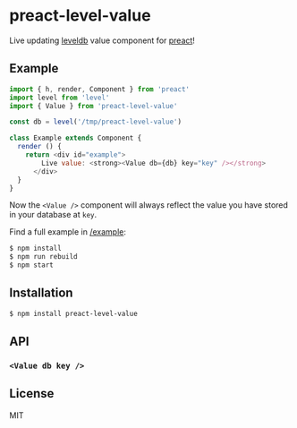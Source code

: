 # preact-level-value

Live updating [leveldb](https://leveldb.org) value component for [preact](https://preactjs.com/)!

## Example

```js
import { h, render, Component } from 'preact'
import level from 'level'
import { Value } from 'preact-level-value'

const db = level('/tmp/preact-level-value')

class Example extends Component {
  render () {
    return <div id="example">
        Live value: <strong><Value db={db} key="key" /></strong>
      </div>
  }
}
```

Now the `<Value />` component will always reflect the value you have stored in your database at `key`.

Find a full example in [/example](/tree/master/example):

```bash
$ npm install
$ npm run rebuild
$ npm start
```

## Installation

```bash
$ npm install preact-level-value
```

## API

### `<Value db key />`

## License

MIT
